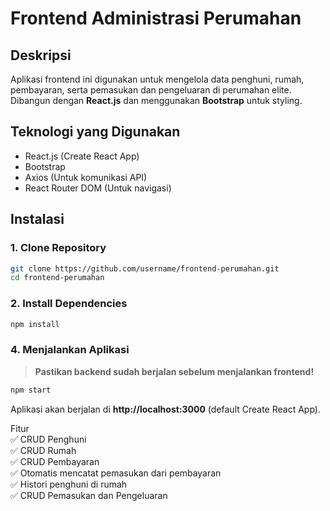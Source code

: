 # Frontend Administrasi Perumahan  

## Deskripsi  
Aplikasi frontend ini digunakan untuk mengelola data penghuni, rumah, pembayaran, serta pemasukan dan pengeluaran di perumahan elite. Dibangun dengan **React.js** dan menggunakan **Bootstrap** untuk styling.  

## Teknologi yang Digunakan  
- React.js (Create React App)  
- Bootstrap  
- Axios (Untuk komunikasi API)  
- React Router DOM (Untuk navigasi)  

## Instalasi  

### 1. Clone Repository  
```sh
git clone https://github.com/username/frontend-perumahan.git
cd frontend-perumahan
```

### 2. Install Dependencies  
```sh
npm install
```


### 4. Menjalankan Aplikasi  
> **Pastikan backend sudah berjalan sebelum menjalankan frontend!**  
```sh
npm start
```

Aplikasi akan berjalan di **http://localhost:3000** (default Create React App).  

Fitur  
✅ CRUD Penghuni  
✅ CRUD Rumah  
✅ CRUD Pembayaran  
✅ Otomatis mencatat pemasukan dari pembayaran  
✅ Histori penghuni di rumah  
✅ CRUD Pemasukan dan Pengeluaran  


